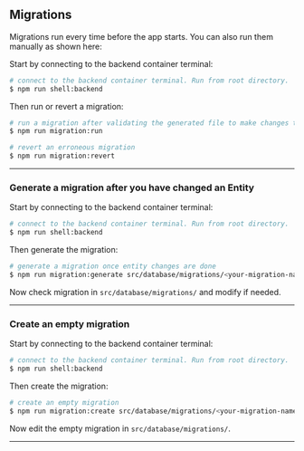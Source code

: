 ## Migrations

Migrations run every time before the app starts. You can also run them manually as shown here:

Start by connecting to the backend container terminal:

```bash
# connect to the backend container terminal. Run from root directory.
$ npm run shell:backend
```

Then run or revert a migration:

```bash
# run a migration after validating the generated file to make changes to the Database
$ npm run migration:run

# revert an erroneous migration
$ npm run migration:revert
```

---

### Generate a migration after you have changed an Entity

Start by connecting to the backend container terminal:

```bash
# connect to the backend container terminal. Run from root directory.
$ npm run shell:backend
```

Then generate the migration:

```bash
# generate a migration once entity changes are done
$ npm run migration:generate src/database/migrations/<your-migration-name>
```

Now check migration in `src/database/migrations/` and modify if needed.

---

### Create an empty migration

Start by connecting to the backend container terminal:

```bash
# connect to the backend container terminal. Run from root directory.
$ npm run shell:backend
```

Then create the migration:

```bash
# create an empty migration
$ npm run migration:create src/database/migrations/<your-migration-name>
```

Now edit the empty migration in `src/database/migrations/`.

---
